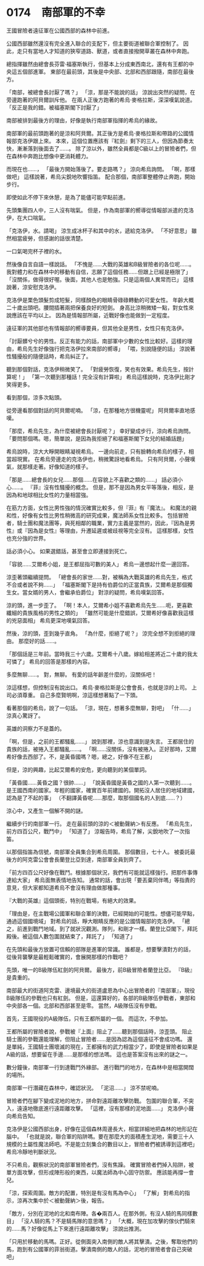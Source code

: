 # 0174　南部軍的不幸

王國冒險者遠征軍在公國西部的森林中前進。

公國西部雖然還沒有完全進入聯合的支配下，但主要街道被聯合軍控制了。
因此，走只有當地人才知道的狹窄道路、獸道，或者直接撥開草叢在森林中奔跑。

總指揮雖然由總會長芬雷·福塞斯執行，但基本上分成東西南北，還有有王都的中央這五個部進軍。
東部在最前頭，其後是中央部、北部和西部跟隨，南部在最後方。

「南部，被總會長討厭了嗎？」
「涼，那是不能說的話」
涼說出突然的疑問，在旁邊跑著的阿貝爾訓斥他。
在兩人正後方跑著的希烏·麥格拉斯，深深嘆氣說道。
「反正是我的錯。被福塞斯閣下討厭了」

南部被排到最後方的理由，好像是執行南部軍指揮的希烏的緣故。

南部軍的最前頭跑著的是涼和阿貝爾。其正後方是希烏·麥格拉斯和帶路的公國情報部克洛伊跟上來。
本來，這個位置應該有『紅劍』剩下的三人，但因為節奏太快，漸漸落到後面去了……。
除了涼以外，雖然全員都是C級以上的冒險者們，但在森林中奔跑比想像中更消耗體力。

而現在也……，
「最後方開始落後了。要走路嗎？」
涼向希烏詢問。
「啊，那樣做吧」
這樣說著，希烏尖銳地吹響指笛。
配合那個，南部軍整體停止奔跑，開始步行。

即使如此不停下來休憩，是為了能儘可能早點前進。

先頭集團四人中，三人沒有喘氣。
但是，作為南部軍的嚮導從情報部派遣的克洛伊，在大口喘氣。

「克洛伊，水。請喝」
涼生成冰杯子和其中的水，遞給克洛伊。
「不好意思」
雖然相當疲勞，但感謝的話很清楚。

一口氣喝完杯子裡的水。

然後像自言自語一樣說話。
「不愧是……大戰的英雄和B級冒險者的各位呢……。我對體力和在森林中的移動有自信，志願了這個任務……但跟上已經是極限了」
「沒關係，做得很好喔。後面，其他人也是勉強。只是這兩個人異常而已」
這樣說著，涼安慰克洛伊。

克洛伊是栗色頭髮剪成短髮，同樣顏色的眼睛骨碌碌轉動的可愛女性。
年齡大概二十歲出頭吧。腰間插著兩把保養良好的短劍。
身高比涼稍微矮一點，對女性來說應該在平均以上。
因為是情報部所屬，近戰好像也能做到一定程度。

遠征軍的其他部也有情報部的嚮導要員，但其他全是男性，女性只有克洛伊。

「討厭髒兮兮的男性。反正有能力的話，南部軍中少數的女性比較好。這樣的理由，希烏先生好像強行把克洛伊拉來南部的嚮導」
「喂，別說隨便的話」
涼說著性騷擾般的隨便話時，希烏糾正了。

聽到那個對話，克洛伊稍微笑了。
「對疲勞恢復，笑也有效果。希烏先生，按計算呢！」
「第一次聽到那種話！完全沒有計算啦」
希烏這樣說時，克洛伊比剛才笑得更多。

看到那個，涼多次點頭。

從旁邊看那個對話的阿貝爾呢喃。
「涼，在那種地方很機靈呢」
阿貝爾率直地感嘆。

「那麼，希烏先生，為什麼被總會長討厭呢？」
幸好變成步行，涼向希烏詢問。
「要問那個嗎。嗯，簡單說，是因為我拒絕了和福塞斯閣下女兒的結婚話題」

希烏說時，涼大大睜開眼睛凝視希烏。
一邊向前走，只有臉轉向希烏的樣子，相當超現實。
在希烏旁邊走的克洛伊也，稍微驚訝地看希烏。
只有阿貝爾，小聲嘆氣，就那樣走著。好像知道的樣子。

「那是……總會長的女兒……那個……在容貌上不喜歡之類的……」
話必須小心……。
『菲』沒有性騷擾的概念。
但是，那不是因為男女平等落後，相反，是因為和地球相比女性的力量相當強。

在筋力方面，女性比男性強的情況確實比較多，但『菲』有『魔法』。
和魔法的親和性，好像有女性比男性稍微高的研究成果，魔法師系女性比較多。
包括冒險者，騎士團和魔法團等，與死相鄰的職業，實力主義是當然的，因此，『因為是男性』或『因為是女性』等理由，升遷延遲或被歧視等完全沒有。
這樣那樣，女性也充分強的世界。

話必須小心。
如果選錯話，甚至會立即連接到死亡。

「容貌……艾爾希小姐，是王都屈指可數的美人」
希烏一邊想起什麼一邊回答。

涼歪著頭繼續提問。
「總會長的家世……對，被稱為大戰英雄的希烏先生，格式不合或者說不夠……」
「福塞斯閣下是持有伯爵位的正當貴族，艾爾希是那個獨生女。當女婿的男人，會繼承伯爵位」
對涼的疑問，希烏嘆氣回答。

涼的頭，進一步歪了。
「啊！本人，艾爾希小姐不喜歡希烏先生……呃，更喜歡纖細的貴族風格的男性之類的」
「雖然可能是什麼錯誤，艾爾希好像喜歡我這樣的兇惡面相」
希烏更深地嘆氣回答。

然後，涼的頭，歪到幾乎直角。
「為什麼，拒絕了呢？」
涼完全想不到拒絕的理由。
那麼好的話……。

「那個話是三年前。當時我三十六歲。艾爾希十八歲。嫁給相差將近二十歲的我太可憐了」
希烏的回答是那樣的內容。

多麼無聊……。
對，無聊。
有愛的話年齡差什麼的，沒關係吧！

涼這樣想，但控制沒有說出口。
希烏·麥格拉斯是公會會長，也就是涼的上司。
上司必須尊重。
自己多麼賢明啊，涼這樣想著點了一下頭。

看著那個的希烏，說了一句話。
「涼，現在，想著多麼無聊，對吧」
「什……」
涼真心驚訝了。

英雄的洞察力不是蓋的。

「啊，但是，之前的王都騷亂……」
說到那裡，涼也意識到是失言。
王都居住的貴族的話，被捲入王都騷亂……。
「啊……沒關係，沒有被捲入。正好那時，艾爾希好像去西部了。不，是黃昏國嗎？嗯，總之，好像不在王都」

但是，涼的興趣，比起艾爾希的安危，更向聽到的某個單詞。

「黃昏國……黃昏之國？很帥……」
「說黃昏國是黃昏之國的人第一次聽到……。是王國西南的國家。年輕的國家，確實百年前建國的。開拓沒人居住的地域建國，認為是了不起的事」
（不翻譯黃昏呢……那麼，取那個國名的人到底……？）

涼心中，又產生一個解不開的謎。

繼續步行的南部軍一行。
走在最前頭的涼的＜被動聲納＞有反應。
「希烏先生，前方四百公尺，戰鬥中」
「知道了」
涼報告時，希烏了解，尖銳地吹了一次指笛。

以那個指笛為信號，南部軍全員集合到希烏周圍。
那個數目，七十人。
被委託最後方的阿克雷公會會長蘭登比亞到達，南部軍全員到齊了。

「前方四百公尺好像在戰鬥。根據那個狀況，我們有可能就這樣強行。把那件事傳達給大家」
希烏面無表情地告知。
通常的話，會出現「要丟棄同伴嗎」等指責的意見，但大家都知道希烏不會沒有理由做那種事。

『大戰的英雄』這個頭銜，特別在戰場，有絕大的效果。

「理由是，在主戰場公國軍和聯合軍的決戰，已經開始的可能性。想儘可能早點，通過這個國境域」
對希烏的話，睜大眼睛反應的是公國情報部的克洛伊。
「總之，前進到戰鬥地域。到了就狀況觀測。隊列，和剛才一樣。蘭登比亞閣下，拜託殿後。被這個人數包圍就結束了，拜託了」
「知道了」

在先頭和最後方放置可信賴的部隊是進軍的常識。
誰都是，想要擊潰對方的話，從後背襲擊是最輕鬆確實的，會展開那樣的作戰吧？

先頭，唯一的B級隊伍紅劍的阿貝爾。
最後方，前B級冒險者蘭登比亞。
『B級』是貴重的。

南部最大的街道阿克雷、邊境最大的街道盧恩為中心出冒險者的『南部軍』，現役B級隊伍的參戰也只有紅劍。
但是，這還算好的，各部的B級隊伍參戰者，東部和中央部各一個。北部和西部甚至是零。
當然，A級隊伍沒有參戰。

首先，王國現役的A級隊伍，只有王都所屬的一個。
而這次，不參加。

王都所屬的冒險者說，參戰被『上面』阻止了……聽到那個話時，涼歪頭。
阻止騎士團的參戰還能理解，但阻止冒險者……是因為認為這個遠征不會成功嗎。
還是單純，王國騎士團壞滅的現在，王都擁有的武力相當少了，即使是冒險者如果是A級的話，想要留在手邊……是那樣的想法嗎。
這也是答案沒有出來的謎之一。

數分鐘後，南部軍一行到達戰鬥外緣部。
進行戰鬥的地方，在森林中是相當開闊的場所。

南部軍一行潛藏在森林中，確認狀況。
「泥沼……」
涼不禁呢喃。

冒險者們在腳下變成泥地的地方，拼命對遠距離攻擊防戰。
包圍的聯合軍，不突入，遠遠地徹底進行遠距離攻擊。
「這裡，沒有那樣的泥地面……」
克洛伊小聲向希烏告知。

克洛伊是公國西部出身，好像在這個森林周邊長大，相當詳細地把森林的地形記在腦中。
「也就是說，聯合軍的陷阱嗎。要在那麼大的面積產生泥地，需要三十人規模的土屬性魔法師吧。不是能立刻集合的數目以上，冒險者們被誘導到這裡吧」
希烏冷靜地判斷狀況。

不只希烏，觀察狀況的南部軍冒險者們，沒有焦躁。
確實冒險者們掉入陷阱，被單方面攻擊，但形成陣形般的東西，以魔法師為中心固守防禦。
應該能再撐一會兒。

「涼，探索周圍。敵方的配置，特別是有沒有馬為中心」
「了解」
對希烏的指示，涼再次集中於＜被動聲納＞後，報告。

「敵方，分別在泥地的北和南布陣。各�兩百人。在那外側，有沒人騎的馬同樣數目」
「沒人騎的馬？不是騎馬隊的意思嗎？」
「大概，現在加攻擊的傢伙們騎來的……馬？好像從馬上下來進行遠距離攻擊」
涼說出推測。

「只用於移動的馬嗎。正好。從側面突入南側的敵人將其擊潰。之後，奪取他們的馬，跑到有公國軍的菲翁街道。擊潰南側的敵人的話，泥地的冒險者會自己突破吧」